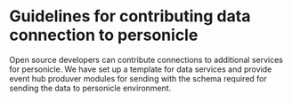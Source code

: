 # Guidelines for contributing data connection to personicle
Open source developers can contribute connections to additional services for personicle. We have set up a template for data services and provide event hub produver modules for sending with the schema required for sending the data to personicle environment.


